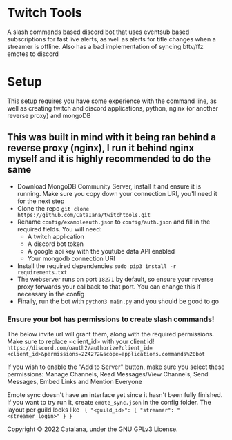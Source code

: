 # Twitch Tools

A slash commands based discord bot that uses eventsub based subscriptions for fast live alerts, as well as alerts for title changes when a streamer is offline.
Also has a bad implementation of syncing bttv/ffz emotes to discord

# Setup

This setup requires you have some experience with the command line, as well as creating twitch and discord applications, python, nginx (or another reverse proxy) and mongoDB

## This was built in mind with it being ran behind a reverse proxy (nginx), I run it behind nginx myself and it is highly recommended to do the same

- Download MongoDB Community Server, install it and ensure it is running. Make sure you copy down your connection URI, you'll need it for the next step
- Clone the repo `git clone https://github.com/CataIana/twitchtools.git`
- Rename `config/exampleauth.json` to `config/auth.json` and fill in the required fields. You will need:
  * A twitch application
  * A discord bot token
  * A google api key with the youtube data API enabled
  * Your mongodb connection URI
- Install the required dependencies `sudo pip3 install -r requirements.txt`
- The webserver runs on port `18271` by default, so ensure your reverse proxy forwards your callback to that port. You can change this if necessary in the config
- Finally, run the bot with `python3 main.py` and you should be good to go

### Ensure your bot has permissions to create slash commands!

The below invite url will grant them, along with the required permissions. Make sure to replace <client_id> with your client id!
`https://discord.com/oauth2/authorize?client_id=<client_id>&permissions=224272&scope=applications.commands%20bot`

If you wish to enable the "Add to Server" button, make sure you select these permissions: Manage Channels, Read Messages/View Channels, Send Messages, Embed Links and Mention Everyone

Emote sync doesn't have an interface yet since it hasn't been fully finished. If you want to try run it, create `emote_sync.json` in the config folder. The layout per guild looks like ` { "<guild_id>": { "streamer": "<streamer_login>" } }`

Copyright &copy; 2022 CataIana, under the GNU GPLv3 License.
